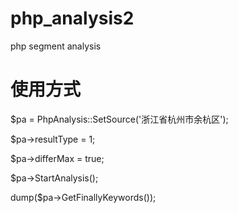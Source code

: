 # php_analysis2
php segment analysis

# 使用方式

$pa = PhpAnalysis::SetSource('浙江省杭州市余杭区');

$pa->resultType = 1;

$pa->differMax  = true;

$pa->StartAnalysis();

dump($pa->GetFinallyKeywords());
